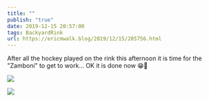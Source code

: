 ```yaml
---
title: ""
publish: "true"
date: 2019-12-15 20:57:00
tags: BackyardRink
url: https://ericmwalk.blog/2019/12/15/205756.html
---
```


After all the hockey played on the rink this afternoon it is time for the "Zamboni" to get to work... OK it is done now 😁🏒

![](https://ericmwalk.blog/uploads/2022/409ce44d73.jpg)

![](https://ericmwalk.blog/uploads/2022/a8152a8fe0.jpg)